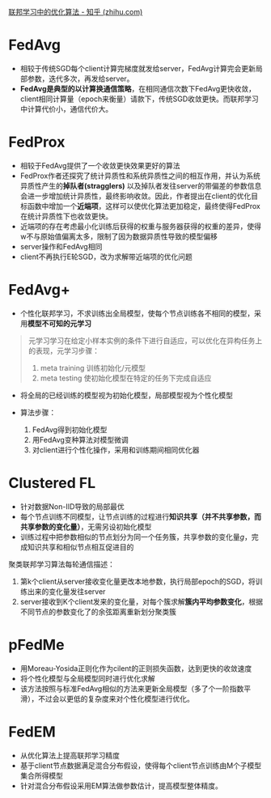 [联邦学习中的优化算法 - 知乎 (zhihu.com)](https://zhuanlan.zhihu.com/p/475851853)

# FedAvg

* 相较于传统SGD每个client计算完梯度就发给server，FedAvg计算完会更新局部参数，迭代多次，再发给server。
* **FedAvg是典型的以计算换通信策略**，在相同通信次数下FedAvg更快收敛，client相同计算量（epoch来衡量）请款下，传统SGD收敛更快。而联邦学习中计算代价小，通信代价大。

# FedProx

* 相较于FedAvg提供了一个收敛更快效果更好的算法
* FedProx作者还探究了统计异质性和系统异质性之间的相互作用，并认为系统异质性产生的**掉队者(stragglers)** 以及掉队者发往server的带偏差的参数信息会进一步增加统计异质性，最终影响收敛。因此，作者提出在client的优化目标函数中增加一个**近端项**，这样可以使优化算法更加稳定，最终使得FedProx在统计异质性下也收敛更快。
* 近端项的存在考虑最小化训练后获得的权重与服务器获得的权重的差异，使得w不与原始值偏离太多，限制了因为数据异质性导致的模型偏移
* server操作和FedAvg相同
* client不再执行E轮SGD，改为求解带近端项的优化问题

# FedAvg+

* 个性化联邦学习，不求训练出全局模型，使每个节点训练各不相同的模型，采用**模型不可知的元学习**

> 元学习学习在给定小样本实例的条件下进行自适应，可以优化在异构任务上的表现，元学习步骤：
>
> 1. meta training 训练初始化/元模型
> 2. meta testing 使初始化模型在特定的任务下完成自适应

* 将全局的已经训练的模型视为初始化模型，局部模型视为个性化模型

* 算法步骤：
  1. FedAvg得到初始化模型
  2. 用FedAvg变种算法对模型微调
  3. 对client进行个性化操作，采用和训练期间相同优化器

# Clustered FL

* 针对数据Non-IID导致的局部最优
* 每个节点训练不同模型，让节点训练的过程进行**知识共享（并不共享参数，而共享参数的变化量）**，无需另设初始化模型
* 训练过程中把参数相似的节点划分为同一个任务簇，共享参数的变化量$g$，完成知识共享和相似节点相互促进目的

聚类联邦学习算法每轮通信描述：

1. 第k个client从server接收变化量更改本地参数，执行局部epoch的SGD，将训练出来的变化量发往server
2. server接收到K个client发来的变化量，对每个簇求解**簇内平均参数变化**，根据不同节点的参数变化了的余弦距离重新划分聚类簇

# pFedMe

* 用Moreau-Yosida正则化作为cilent的正则损失函数，达到更快的收敛速度
* 将个性化模型与全局模型同时进行优化求解
* 该方法按照与标准FedAvg相似的方法来更新全局模型（多了个一阶指数平滑），不过会以更低的复杂度来对个性化模型进行优化。

# FedEM

* 从优化算法上提高联邦学习精度
* 基于client节点数据满足混合分布假设，使得每个client节点训练由M个子模型集合所得模型
* 针对混合分布假设采用EM算法做参数估计，提高模型整体精度。
